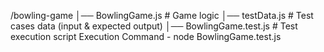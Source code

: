 /bowling-game
│── BowlingGame.js          # Game logic
│── testData.js             # Test cases data (input & expected output)
│── BowlingGame.test.js     # Test execution script
Execution Command - node BowlingGame.test.js
